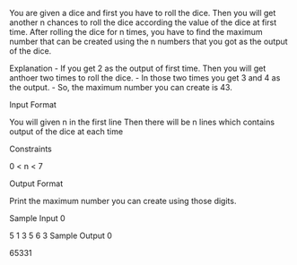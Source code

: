 You are given a dice and first you have to roll the dice. Then you will get another n chances to roll the dice according the value of the dice at first time. After rolling the dice for n times, you have to find the maximum number that can be created using the n numbers that you got as the output of the dice.

Explanation - If you get 2 as the output of first time. Then you will get anthoer two times to roll the dice. - In those two times you get 3 and 4 as the output. - So, the maximum number you can create is 43.

Input Format

You will given n in the first line Then there will be n lines which contains output of the dice at each time

Constraints

0 < n < 7

Output Format

Print the maximum number you can create using those digits.

Sample Input 0

5
1
3
5
6
3
Sample Output 0

65331
